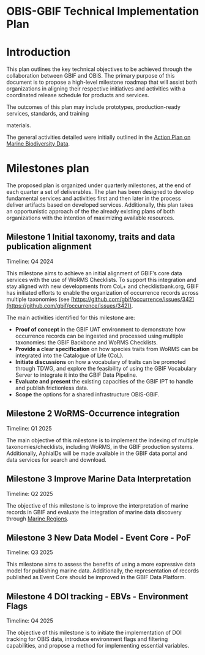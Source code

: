 # OBIS-GBIF Technical Implementation Plan


# Introduction

This plan outlines the key technical objectives to be achieved through the collaboration between GBIF and OBIS. The primary purpose of this document is to propose a high-level milestone roadmap that will assist both organizations in aligning their respective initiatives and activities with a coordinated release schedule for products and services. 

The outcomes of this plan may include prototypes, production-ready services, standards, and training 

materials.

The general activities detailed were initially outlined in  the [Action Plan on Marine Biodiversity Data](https://docs.gbif.org/obis-gbif-action-plan-2024/en/).


# Milestones plan

The proposed plan is organized under quarterly milestones, at the end of each quarter a set of deliverables. The plan has been designed to develop fundamental services and activities first and then later in the process deliver artifacts based on developed services. Additionally, this plan takes an opportunistic approach of the the already existing plans of both organizations with the intention of maximizing available resources.


## Milestone 1 Initial taxonomy, traits and data publication alignment  

Timeline: Q4 2024

This milestone aims to achieve an initial alignment of GBIF’s core data services with the use of WoRMS Checklists. To support this integration and stay aligned with new developments from CoL+ and checklistbank.org, GBIF has initiated efforts to enable the organization of occurrence records across multiple taxonomies (see [https://github.com/gbif/occurrence/issues/342](https://github.com/gbif/occurrence/issues/342)). 

The main activities identified for this milestone are:



* **Proof of concept** in the GBIF UAT environment to demonstrate how occurrence records can be ingested and processed using multiple taxonomies: the GBIF Backbone and WoRMS Checklists.
* **Provide a clear specification** on how species traits from WoRMS can be integrated into the Catalogue of Life (CoL).
* **Initiate discussions** on how a vocabulary of traits can be promoted through TDWG, and explore the feasibility of using the GBIF Vocabulary Server to integrate it into the GBIF Data Pipeline.
* **Evaluate and present** the existing capacities of the GBIF IPT to handle and publish frictionless data.
* **Scope** the options for a shared infrastructure OBIS-GBIF.


## Milestone 2 WoRMS-Occurrence integration

Timeline: Q1 2025

The main objective of this milestone is to implement the indexing of multiple taxonomies/checklists, including WoRMS, in the GBIF production systems. Additionally, AphiaIDs will be made available in the GBIF data portal and data services for search and download.


## Milestone 3 Improve Marine Data Interpretation

Timeline: Q2 2025

The objective of this milestone is to improve the interpretation of marine records in GBIF and evaluate the integration of marine data discovery through [Marine Regions](https://www.marineregions.org/).


## Milestone 3 New Data Model - Event Core - PoF

Timeline: Q3 2025

This milestone aims to assess the benefits of using a more expressive data model for publishing marine data. Additionally, the representation of records published as Event Core should be improved in the GBIF Data Platform.


## Milestone 4 DOI tracking - EBVs - Environment Flags

Timeline: Q4 2025

The objective of this milestone is to initiate the implementation of DOI tracking for OBIS data, introduce environment flags and filtering capabilities, and propose a method for implementing essential variables.
